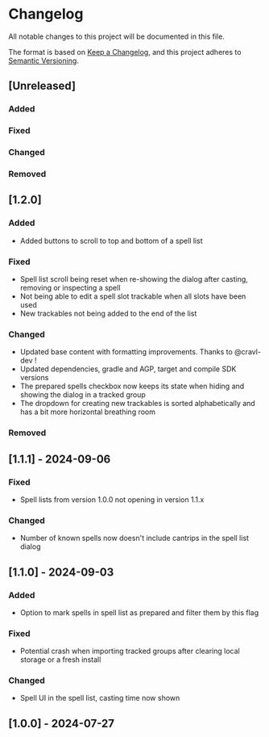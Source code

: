 # Changelog

All notable changes to this project will be documented in this file.

The format is based on [Keep a Changelog](https://keepachangelog.com/en/1.1.0/),
and this project adheres to [Semantic Versioning](https://semver.org/spec/v2.0.0.html).

## [Unreleased]

### Added

### Fixed

### Changed

### Removed

## [1.2.0]

### Added

- Added buttons to scroll to top and bottom of a spell list

### Fixed

- Spell list scroll being reset when re-showing the dialog after casting, removing or inspecting a
  spell
- Not being able to edit a spell slot trackable when all slots have been used
- New trackables not being added to the end of the list

### Changed

- Updated base content with formatting improvements. Thanks to @cravl-dev !
- Updated dependencies, gradle and AGP, target and compile SDK versions
- The prepared spells checkbox now keeps its state when hiding and showing the dialog in a tracked
  group
- The dropdown for creating new trackables is sorted alphabetically and has a bit more horizontal
  breathing room

### Removed

## [1.1.1] - 2024-09-06

### Fixed

- Spell lists from version 1.0.0 not opening in version 1.1.x

### Changed

- Number of known spells now doesn't include cantrips in the spell list dialog

## [1.1.0] - 2024-09-03

### Added

- Option to mark spells in spell list as prepared and filter them by this flag

### Fixed

- Potential crash when importing tracked groups after clearing local storage or a fresh install

### Changed

- Spell UI in the spell list, casting time now shown

## [1.0.0] - 2024-07-27
